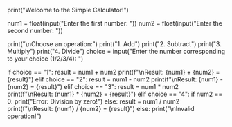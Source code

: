 print("Welcome to the Simple Calculator!")

num1 = float(input("Enter the first number: "))
num2 = float(input("Enter the second number: "))

print("\nChoose an operation:")
print("1. Add")
print("2. Subtract")
print("3. Multiply")
print("4. Divide")
choice = input("Enter the number corresponding to your choice (1/2/3/4): ")

if choice == "1":
    result = num1 + num2
    print(f"\nResult: {num1} + {num2} = {result}")
elif choice == "2":
    result = num1 - num2
    print(f"\nResult: {num1} - {num2} = {result}")
elif choice == "3":
    result = num1 * num2
    print(f"\nResult: {num1} * {num2} = {result}")
elif choice == "4":
    if num2 == 0:
        print("Error: Division by zero!")
    else:
        result = num1 / num2
        print(f"\nResult: {num1} / {num2} = {result}")
else:
    print("\nInvalid operation!")
